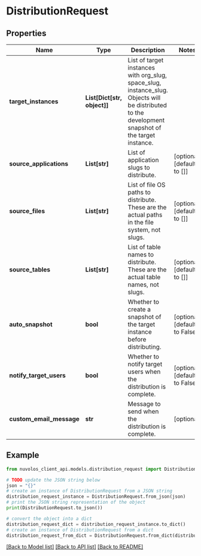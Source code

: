 # DistributionRequest


## Properties

Name | Type | Description | Notes
------------ | ------------- | ------------- | -------------
**target_instances** | **List[Dict[str, object]]** | List of target instances with org_slug, space_slug, instance_slug. Objects will be distributed to the development snapshot of the target instance. | 
**source_applications** | **List[str]** | List of application slugs to distribute. | [optional] [default to []]
**source_files** | **List[str]** | List of file OS paths to distribute. These are the actual paths in the file system, not slugs. | [optional] [default to []]
**source_tables** | **List[str]** | List of table names to distribute. These are the actual table names, not slugs. | [optional] [default to []]
**auto_snapshot** | **bool** | Whether to create a snapshot of the target instance before distributing. | [optional] [default to False]
**notify_target_users** | **bool** | Whether to notify target users when the distribution is complete. | [optional] [default to False]
**custom_email_message** | **str** | Message to send when the distribution is complete. | [optional] 

## Example

```python
from nuvolos_client_api.models.distribution_request import DistributionRequest

# TODO update the JSON string below
json = "{}"
# create an instance of DistributionRequest from a JSON string
distribution_request_instance = DistributionRequest.from_json(json)
# print the JSON string representation of the object
print(DistributionRequest.to_json())

# convert the object into a dict
distribution_request_dict = distribution_request_instance.to_dict()
# create an instance of DistributionRequest from a dict
distribution_request_from_dict = DistributionRequest.from_dict(distribution_request_dict)
```
[[Back to Model list]](../README.md#documentation-for-models) [[Back to API list]](../README.md#documentation-for-api-endpoints) [[Back to README]](../README.md)


